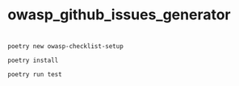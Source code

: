 # owasp_github_issues_generator




# 

```
poetry new owasp-checklist-setup
```


```
poetry install
```


```
poetry run test
```